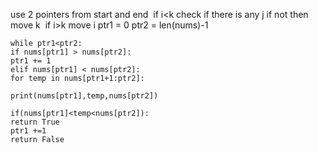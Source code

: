 use 2 pointers from start and end
​
if i<k
check if there is any j
if not then move k
​
if i>k
move i
ptr1 = 0
ptr2 = len(nums)-1
​
```
while ptr1<ptr2:
if nums[ptr1] > nums[ptr2]:
ptr1 += 1
elif nums[ptr1] < nums[ptr2]:
for temp in nums[ptr1+1:ptr2]:
​
print(nums[ptr1],temp,nums[ptr2])
​
if(nums[ptr1]<temp<nums[ptr2]):
return True
ptr1 +=1
return False
```
​
​
​